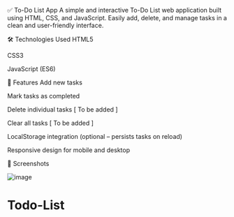✅ To-Do List App
A simple and interactive To-Do List web application built using HTML, CSS, and JavaScript. Easily add, delete, and manage tasks in a clean and user-friendly interface.

🛠 Technologies Used
HTML5

CSS3

JavaScript (ES6)

🎯 Features
Add new tasks

Mark tasks as completed

Delete individual tasks [ To be added ]

Clear all tasks [ To be added ]

LocalStorage integration (optional – persists tasks on reload)

Responsive design for mobile and desktop  

📸 Screenshots

![image](https://github.com/user-attachments/assets/08691f3b-044c-42b3-ab83-e638fb41f6e9)


# Todo-List
